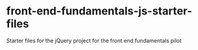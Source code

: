 # front-end-fundamentals-js-starter-files
Starter files for the jQuery project for the front end fundamentals pilot
